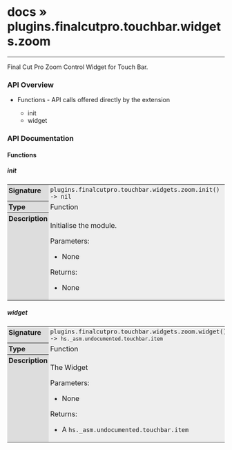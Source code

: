 # [docs](index.md) » plugins.finalcutpro.touchbar.widgets.zoom
---

Final Cut Pro Zoom Control Widget for Touch Bar.

<style type="text/css">
	a { text-decoration: none; }
	a:hover { text-decoration: underline; }
	th { background-color: #DDDDDD; vertical-align: top; padding: 3px; }
	td { width: 100%; background-color: #EEEEEE; vertical-align: top; padding: 3px; }
	table { width: 100% ; border: 1px solid #0; text-align: left; }
	section > table table td { width: 0; }
</style>
<link rel="stylesheet" href="../../css/docs.css" type="text/css" media="screen" />
<h3>API Overview</h3>
<ul>
<li>Functions - API calls offered directly by the extension</li>
  <ul>
	<li><a href="#init">init</a></li>
	<li><a href="#widget">widget</a></li>
  </ul>
</ul>
<h3>API Documentation</h3>
<h4 class="documentation-section">Functions</h4>
  <section id="init">
	<h5><a href="#init">init</a></h5>
	<table>
	  <tr>
		<th>Signature</th>
		<td><code>plugins.finalcutpro.touchbar.widgets.zoom.init() -&gt; nil</code></td>
	  </tr>
	  <tr>
		<th>Type</th>
		<td>Function</td>
	  </tr>
	  <tr>
		<th>Description</th>
		<td><p>Initialise the module.</p>
<p>Parameters:</p>
<ul>
<li>None</li>
</ul>
<p>Returns:</p>
<ul>
<li>None</li>
</ul>
</td>
	  </tr>
	</table>
  </section>
  <section id="widget">
	<h5><a href="#widget">widget</a></h5>
	<table>
	  <tr>
		<th>Signature</th>
		<td><code>plugins.finalcutpro.touchbar.widgets.zoom.widget() -&gt; <code>hs._asm.undocumented.touchbar.item</code></code></td>
	  </tr>
	  <tr>
		<th>Type</th>
		<td>Function</td>
	  </tr>
	  <tr>
		<th>Description</th>
		<td><p>The Widget</p>
<p>Parameters:</p>
<ul>
<li>None</li>
</ul>
<p>Returns:</p>
<ul>
<li>A <code>hs._asm.undocumented.touchbar.item</code></li>
</ul>
</td>
	  </tr>
	</table>
  </section>
